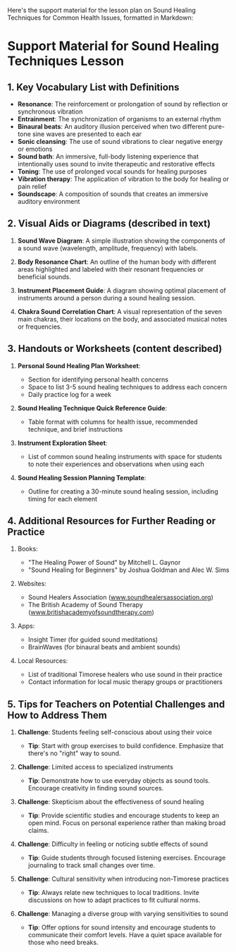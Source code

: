 Here's the support material for the lesson plan on Sound Healing Techniques for Common Health Issues, formatted in Markdown:

# Support Material for Sound Healing Techniques Lesson

## 1. Key Vocabulary List with Definitions

- **Resonance**: The reinforcement or prolongation of sound by reflection or synchronous vibration
- **Entrainment**: The synchronization of organisms to an external rhythm
- **Binaural beats**: An auditory illusion perceived when two different pure-tone sine waves are presented to each ear
- **Sonic cleansing**: The use of sound vibrations to clear negative energy or emotions
- **Sound bath**: An immersive, full-body listening experience that intentionally uses sound to invite therapeutic and restorative effects
- **Toning**: The use of prolonged vocal sounds for healing purposes
- **Vibration therapy**: The application of vibration to the body for healing or pain relief
- **Soundscape**: A composition of sounds that creates an immersive auditory environment

## 2. Visual Aids or Diagrams (described in text)

1. **Sound Wave Diagram**: 
   A simple illustration showing the components of a sound wave (wavelength, amplitude, frequency) with labels.

2. **Body Resonance Chart**: 
   An outline of the human body with different areas highlighted and labeled with their resonant frequencies or beneficial sounds.

3. **Instrument Placement Guide**: 
   A diagram showing optimal placement of instruments around a person during a sound healing session.

4. **Chakra Sound Correlation Chart**: 
   A visual representation of the seven main chakras, their locations on the body, and associated musical notes or frequencies.

## 3. Handouts or Worksheets (content described)

1. **Personal Sound Healing Plan Worksheet**:
   - Section for identifying personal health concerns
   - Space to list 3-5 sound healing techniques to address each concern
   - Daily practice log for a week

2. **Sound Healing Technique Quick Reference Guide**:
   - Table format with columns for health issue, recommended technique, and brief instructions

3. **Instrument Exploration Sheet**:
   - List of common sound healing instruments with space for students to note their experiences and observations when using each

4. **Sound Healing Session Planning Template**:
   - Outline for creating a 30-minute sound healing session, including timing for each element

## 4. Additional Resources for Further Reading or Practice

1. Books:
   - "The Healing Power of Sound" by Mitchell L. Gaynor
   - "Sound Healing for Beginners" by Joshua Goldman and Alec W. Sims

2. Websites:
   - Sound Healers Association (www.soundhealersassociation.org)
   - The British Academy of Sound Therapy (www.britishacademyofsoundtherapy.com)

3. Apps:
   - Insight Timer (for guided sound meditations)
   - BrainWaves (for binaural beats and ambient sounds)

4. Local Resources:
   - List of traditional Timorese healers who use sound in their practice
   - Contact information for local music therapy groups or practitioners

## 5. Tips for Teachers on Potential Challenges and How to Address Them

1. **Challenge**: Students feeling self-conscious about using their voice
   - **Tip**: Start with group exercises to build confidence. Emphasize that there's no "right" way to sound.

2. **Challenge**: Limited access to specialized instruments
   - **Tip**: Demonstrate how to use everyday objects as sound tools. Encourage creativity in finding sound sources.

3. **Challenge**: Skepticism about the effectiveness of sound healing
   - **Tip**: Provide scientific studies and encourage students to keep an open mind. Focus on personal experience rather than making broad claims.

4. **Challenge**: Difficulty in feeling or noticing subtle effects of sound
   - **Tip**: Guide students through focused listening exercises. Encourage journaling to track small changes over time.

5. **Challenge**: Cultural sensitivity when introducing non-Timorese practices
   - **Tip**: Always relate new techniques to local traditions. Invite discussions on how to adapt practices to fit cultural norms.

6. **Challenge**: Managing a diverse group with varying sensitivities to sound
   - **Tip**: Offer options for sound intensity and encourage students to communicate their comfort levels. Have a quiet space available for those who need breaks.